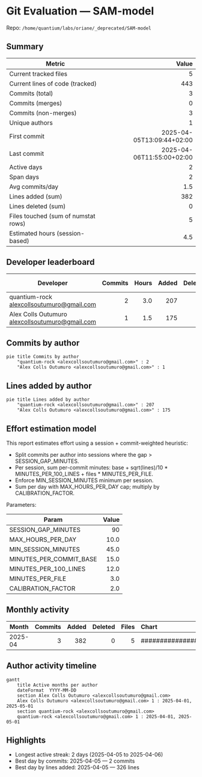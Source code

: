 # Git Evaluation — SAM-model

Repo: `/home/quantium/labs/oriane/_deprecated/SAM-model`

## Summary

| Metric | Value |
|---|---:|
| Current tracked files | 5 |
| Current lines of code (tracked) | 443 |
| Commits (total) | 3 |
| Commits (merges) | 0 |
| Commits (non-merges) | 3 |
| Unique authors | 1 |
| First commit | 2025-04-05T13:09:44+02:00 |
| Last commit | 2025-04-06T11:55:00+02:00 |
| Active days | 2 |
| Span days | 2 |
| Avg commits/day | 1.5 |
| Lines added (sum) | 382 |
| Lines deleted (sum) | 0 |
| Files touched (sum of numstat rows) | 5 |
| Estimated hours (session-based) | 4.5 |

## Developer leaderboard

| Developer | Commits | Hours | Added | Deleted | Files | Active days | First | Last | Avg size | Median size | Stars |
|---|---:|---:|---:|---:|---:|---:|---|---|---:|---:|:--:
| quantium-rock <alexcollsoutumuro@gmail.com> | 2 | 3.0 | 207 | 0 | 3 | 2 | 2025-04-05T17:15:33+02:00 | 2025-04-06T11:55:00+02:00 | 103.5 | 103.5 | ★★★★★ |
| Alex Colls Outumuro <alexcollsoutumuro@gmail.com> | 1 | 1.5 | 175 | 0 | 2 | 1 | 2025-04-05T13:09:44+02:00 | 2025-04-05T13:09:44+02:00 | 175.0 | 175.0 | ★★☆☆☆ |

## Commits by author

```mermaid
pie title Commits by author
    "quantium-rock <alexcollsoutumuro@gmail.com>" : 2
    "Alex Colls Outumuro <alexcollsoutumuro@gmail.com>" : 1
```

## Lines added by author

```mermaid
pie title Lines added by author
    "quantium-rock <alexcollsoutumuro@gmail.com>" : 207
    "Alex Colls Outumuro <alexcollsoutumuro@gmail.com>" : 175
```

## Effort estimation model

This report estimates effort using a session + commit-weighted heuristic:
- Split commits per author into sessions where the gap > SESSION_GAP_MINUTES.
- Per session, sum per-commit minutes: base + sqrt(lines)/10 * MINUTES_PER_100_LINES + files * MINUTES_PER_FILE.
- Enforce MIN_SESSION_MINUTES minimum per session.
- Sum per day with MAX_HOURS_PER_DAY cap; multiply by CALIBRATION_FACTOR.

Parameters:

| Param | Value |
|---|---:|
| SESSION_GAP_MINUTES | 90 |
| MAX_HOURS_PER_DAY | 10.0 |
| MIN_SESSION_MINUTES | 45.0 |
| MINUTES_PER_COMMIT_BASE | 15.0 |
| MINUTES_PER_100_LINES | 12.0 |
| MINUTES_PER_FILE | 3.0 |
| CALIBRATION_FACTOR | 2.0 |

## Monthly activity

| Month | Commits | Added | Deleted | Files | Chart |
|---|---:|---:|---:|---:|:---|
| 2025-04 | 3 | 382 | 0 | 5 | ######################################## |

## Author activity timeline

```mermaid
gantt
    title Active months per author
    dateFormat  YYYY-MM-DD
    section Alex Colls Outumuro <alexcollsoutumuro@gmail.com>
    Alex Colls Outumuro <alexcollsoutumuro@gmail.com> 1 : 2025-04-01, 2025-05-01
    section quantium-rock <alexcollsoutumuro@gmail.com>
    quantium-rock <alexcollsoutumuro@gmail.com> 1 : 2025-04-01, 2025-05-01
```

## Highlights

- Longest active streak: 2 days (2025-04-05 to 2025-04-06)
- Best day by commits: 2025-04-05 — 2 commits
- Best day by lines added: 2025-04-05 — 326 lines

